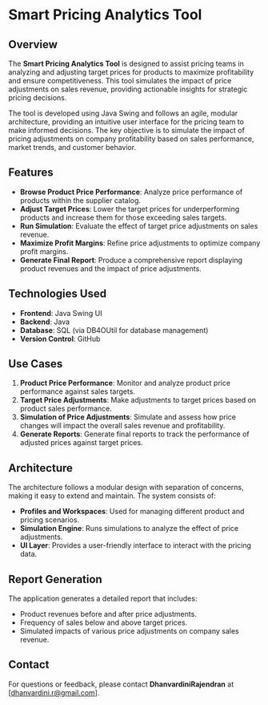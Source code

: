 # Smart Pricing Analytics Tool

## Overview
The **Smart Pricing Analytics Tool** is designed to assist pricing teams in analyzing and adjusting target prices for products to maximize profitability and ensure competitiveness. This tool simulates the impact of price adjustments on sales revenue, providing actionable insights for strategic pricing decisions.

The tool is developed using Java Swing and follows an agile, modular architecture, providing an intuitive user interface for the pricing team to make informed decisions. The key objective is to simulate the impact of pricing adjustments on company profitability based on sales performance, market trends, and customer behavior.

## Features
- **Browse Product Price Performance**: Analyze price performance of products within the supplier catalog.
- **Adjust Target Prices**: Lower the target prices for underperforming products and increase them for those exceeding sales targets.
- **Run Simulation**: Evaluate the effect of target price adjustments on sales revenue.
- **Maximize Profit Margins**: Refine price adjustments to optimize company profit margins.
- **Generate Final Report**: Produce a comprehensive report displaying product revenues and the impact of price adjustments.

## Technologies Used
- **Frontend**: Java Swing UI
- **Backend**: Java
- **Database**: SQL (via DB4OUtil for database management)
- **Version Control**: GitHub

## Use Cases
1. **Product Price Performance**: Monitor and analyze product price performance against sales targets.
2. **Target Price Adjustments**: Make adjustments to target prices based on product sales performance.
3. **Simulation of Price Adjustments**: Simulate and assess how price changes will impact the overall sales revenue and profitability.
4. **Generate Reports**: Generate final reports to track the performance of adjusted prices against target prices.

## Architecture
The architecture follows a modular design with separation of concerns, making it easy to extend and maintain. The system consists of:
- **Profiles and Workspaces**: Used for managing different product and pricing scenarios.
- **Simulation Engine**: Runs simulations to analyze the effect of price adjustments.
- **UI Layer**: Provides a user-friendly interface to interact with the pricing data.

## Report Generation
The application generates a detailed report that includes:
- Product revenues before and after price adjustments.
- Frequency of sales below and above target prices.
- Simulated impacts of various price adjustments on company sales revenue.

## Contact
For questions or feedback, please contact **DhanvardiniRajendran** at [dhanvardini.r@gmail.com].
